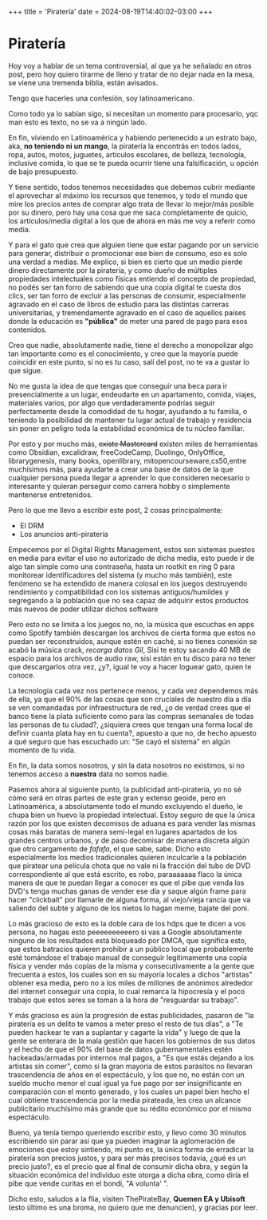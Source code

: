 
+++
title = 'Piratería'
date = 2024-08-19T14:40:02-03:00
+++
# Piratería

Hoy voy a hablar de un tema controversial, al que ya he señalado en otros post, pero hoy quiero tirarme de lleno y tratar de no dejar nada en la mesa, se viene una tremenda biblia, están avisados.

Tengo que hacerles una confesión, soy latinoamericano.

Como todo ya lo sabían sigo, si necesitan un momento para procesarlo, yqc man esto es texto, no se va a ningún lado.

En fin, viviendo en Latinoamérica y habiendo pertenecido a un estrato bajo, aka, **no teniendo ni un mango**, la piratería la encontrás en todos lados, ropa, autos, motos, juguetes, artículos escolares, de belleza, tecnología, inclusive comida, lo que se te pueda ocurrir tiene una falsificación, u opción de bajo presupuesto.

Y tiene sentido, todos tenemos necesidades que debemos cubrir mediante el aprovechar al máximo los recursos que tenemos, y todo el mundo que mire los precios antes de comprar algo trata de llevar lo mejor/más posible por su dinero, pero hay una cosa que me saca completamente de quicio, los artículos/media digital a los que de ahora en más me voy a referir como media.

Y para el gato que crea que alguien tiene que estar pagando por un servicio para generar, distribuir o promocionar ese bien de consumo, eso es solo una verdad a medias. Me explico, si bien es cierto que un medio pierde dinero directamente por la piratería, y como dueño de múltiples propiedades intelectuales como físicas entiendo el concepto de propiedad, no podés ser tan forro de sabiendo que una copia digital te cuesta dos clics, ser tan forro de excluir a las personas de consumir, especialmente agravado en el caso de libros de estudio para las distintas carreras universitarias, y tremendamente agravado en el caso de aquellos países donde la educación es **"pública"** de meter una pared de pago para esos contenidos.

Creo que nadie, absolutamente nadie, tiene el derecho a monopolizar algo tan importante como es el conocimiento, y creo que la mayoría puede coincidir en este punto, si no es tu caso, salí del post, no te va a gustar lo que sigue.

No me gusta la idea de que tengas que conseguir una beca para ir presencialmente a un lugar, endeudarte en un apartamento, comida, viajes, materiales varios, por algo que verdaderamente podrías seguir perfectamente desde la comodidad de tu hogar, ayudando a tu familia, o teniendo la posibilidad de mantener tu lugar actual de trabajo y residencia sin poner en peligro toda la estabilidad económica de tu núcleo familiar.

Por esto y por mucho más, ~~existe Mastercard~~ existen miles de herramientas como Obsidian, excalidraw, freeCodeCamp, Duolingo, OnlyOffice, librarygenesis, many books, openlibrary, mitopencourseware,cs50,entre muchísimos más, para ayudarte a crear una base de datos de la que cualquier persona pueda llegar a aprender lo que consideren necesario o interesante y quieran perseguir como carrera hobby o simplemente mantenerse entretenidos.

Pero lo que me llevo a escribir este post, 2 cosas principalmente:
- El DRM
- Los anuncios anti-piratería

Empecemos por el Digital Rights Management, estos son sistemas puestos en media para evitar el uso no autorizado de dicha media, esto puede ir de algo tan simple como una contraseña, hasta un rootkit en ring 0 para monitorear identificadores del sistema (y mucho más también), este fenómeno se ha extendido de manera colosal en los juegos destruyendo rendimiento y compatibilidad con los sistemas antiguos/humildes y segregando a la población que no sea capaz de adquirir estos productos más nuevos de poder utilizar dichos software

Pero esto no se limita a los juegos no, no, la música que escuchas en apps como Spotify también descargan los archivos de cierta forma que estos no puedan ser reconstruidos, aunque estén en caché, si no tienes conexión se acabó la música crack, *recarga datos Gil*, Sisi te estoy sacando 40 MB de espacio para los archivos de audio raw, sisi están en tu disco para no tener que descargarlos otra vez, ¿y?, igual te voy a hacer loguear gato, quien te conoce.

La tecnología cada vez nos pertenece menos, y cada vez dependemos más de ella, ya que el 90% de las cosas que son cruciales de nuestro día a día se ven comandadas por infraestructura de red, ¿o de verdad crees que el banco tiene la plata suficiente como para las compras semanales de todas las personas de tu ciudad?, ¿siquiera crees que tengan una forma local de definir cuanta plata hay en tu cuenta?, apuesto a que no, de hecho apuesto a qué seguro que has escuchado un: "Se cayó el sistema" en algún momento de tu vida.

En fin, la data somos nosotros, y sin la data nosotros no existimos, si no tenemos acceso a **nuestra** data no somos nadie.

Pasemos ahora al siguiente punto, la publicidad anti-piratería, yo no sé cómo será en otras partes de este gran y extenso geoide, pero en Latinoamérica, a absolutamente todo el mundo excluyendo el dueño, le chupa bien un huevo la propiedad intelectual.
Estoy seguro de que la única razón por los que existen decomisos de aduana es para vender las mismas cosas más baratas de manera semi-legal en lugares apartados de los grandes centros urbanos, y de paso decomisar de manera discreta algún que otro cargamento de *fafafa*, el que sabe, sabe.
Dicho esto especialmente los medios tradicionales quieren inculcarle a la población que piratear una película chota que no vale ni la fracción del tubo de DVD correspondiente al que está escrito, es robo, paraaaaaaa flaco la única manera de que te puedan llegar a conocer es que el pibe que venda los DVD's tenga muchas ganas de vender ese día y saque algún frame para hacer "clickbait" por llamarle de alguna forma, al viejo/vieja rancia que va saliendo del subte y alguno de los nietos lo hagan meme, bajate del poni. 

Lo más gracioso de esto es la doble cara de los hdps que te dicen a vos persona, no hagas esto peeeeeeeeeero si vas a Google absolutamente ninguno de los resultados está bloqueado por DMCA, que significa esto, que estos batracios quieren prohibir a un público local que probablemente esté tomándose el trabajo manual de conseguir legítimamente una copia física y vender más copias de la misma y consecutivamente a la gente que frecuenta a estos, los cuales son en su mayoría locales a dichos "artistas" obtener esa media, pero no a los miles de millones de anónimos alrededor del internet conseguir una copia, lo cual remarca la hipocresía y el poco trabajo que estos seres se toman a la hora de "resguardar su trabajo".

Y más gracioso es aún la progresión de estas publicidades, pasaron de "la piratería es un delito te vamos a meter preso el resto de tus días", a "Te pueden hackear te van a suplantar y cagarte la vida" y luego de que la gente se enterara de la mala gestión que hacen los gobiernos de sus datos y el hecho de que el 90% del base de datos gubernamentales estén hackeadas/armadas por internos mal pagos, a "Es que estás dejando a los artistas sin comer", como si la gran mayoría de estos parásitos no llevaran trascendencia de años en el espectáculo, y los que no, no están con un sueldo mucho menor el cual igual ya fue pago por ser insignificante en comparación con el monto generado, y los cuales un papel bien hecho el cual obtiene trascendencia por la media pirateada, les crea un alcance publicitario muchísimo más grande que su rédito económico por el mismo espectáculo.

Bueno, ya tenía tiempo queriendo escribir esto, y llevo como 30 minutos escribiendo sin parar así que ya pueden imaginar la aglomeración de emociones que estoy sintiendo, mi punto es, la única forma de erradicar la piratería son precios justos, y para ser más precisos todavía, ¿qué es un precio justo?, es el precio que al final de consumir dicha obra, y según la situación económica del individuo este otorga a dicha obra, como diría el pibe que vende curitas en el bondi, "A volunta' ".

Dicho esto, saludos a la flia, visiten ThePirateBay, **Quemen EA y Ubisoft** (esto último es una broma, no quiero que me denuncien), 
y gracias por leer. 


